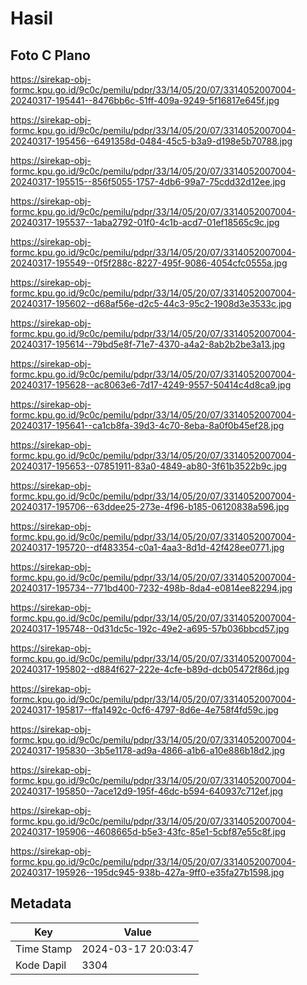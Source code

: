 # Hasil

## Foto C Plano

https://sirekap-obj-formc.kpu.go.id/9c0c/pemilu/pdpr/33/14/05/20/07/3314052007004-20240317-195441--8476bb6c-51ff-409a-9249-5f16817e645f.jpg

https://sirekap-obj-formc.kpu.go.id/9c0c/pemilu/pdpr/33/14/05/20/07/3314052007004-20240317-195456--6491358d-0484-45c5-b3a9-d198e5b70788.jpg

https://sirekap-obj-formc.kpu.go.id/9c0c/pemilu/pdpr/33/14/05/20/07/3314052007004-20240317-195515--856f5055-1757-4db6-99a7-75cdd32d12ee.jpg

https://sirekap-obj-formc.kpu.go.id/9c0c/pemilu/pdpr/33/14/05/20/07/3314052007004-20240317-195537--1aba2792-01f0-4c1b-acd7-01ef18565c9c.jpg

https://sirekap-obj-formc.kpu.go.id/9c0c/pemilu/pdpr/33/14/05/20/07/3314052007004-20240317-195549--0f5f288c-8227-495f-9086-4054cfc0555a.jpg

https://sirekap-obj-formc.kpu.go.id/9c0c/pemilu/pdpr/33/14/05/20/07/3314052007004-20240317-195602--d68af56e-d2c5-44c3-95c2-1908d3e3533c.jpg

https://sirekap-obj-formc.kpu.go.id/9c0c/pemilu/pdpr/33/14/05/20/07/3314052007004-20240317-195614--79bd5e8f-71e7-4370-a4a2-8ab2b2be3a13.jpg

https://sirekap-obj-formc.kpu.go.id/9c0c/pemilu/pdpr/33/14/05/20/07/3314052007004-20240317-195628--ac8063e6-7d17-4249-9557-50414c4d8ca9.jpg

https://sirekap-obj-formc.kpu.go.id/9c0c/pemilu/pdpr/33/14/05/20/07/3314052007004-20240317-195641--ca1cb8fa-39d3-4c70-8eba-8a0f0b45ef28.jpg

https://sirekap-obj-formc.kpu.go.id/9c0c/pemilu/pdpr/33/14/05/20/07/3314052007004-20240317-195653--07851911-83a0-4849-ab80-3f61b3522b9c.jpg

https://sirekap-obj-formc.kpu.go.id/9c0c/pemilu/pdpr/33/14/05/20/07/3314052007004-20240317-195706--63ddee25-273e-4f96-b185-06120838a596.jpg

https://sirekap-obj-formc.kpu.go.id/9c0c/pemilu/pdpr/33/14/05/20/07/3314052007004-20240317-195720--df483354-c0a1-4aa3-8d1d-42f428ee0771.jpg

https://sirekap-obj-formc.kpu.go.id/9c0c/pemilu/pdpr/33/14/05/20/07/3314052007004-20240317-195734--771bd400-7232-498b-8da4-e0814ee82294.jpg

https://sirekap-obj-formc.kpu.go.id/9c0c/pemilu/pdpr/33/14/05/20/07/3314052007004-20240317-195748--0d31dc5c-192c-49e2-a695-57b036bbcd57.jpg

https://sirekap-obj-formc.kpu.go.id/9c0c/pemilu/pdpr/33/14/05/20/07/3314052007004-20240317-195802--d884f627-222e-4cfe-b89d-dcb05472f86d.jpg

https://sirekap-obj-formc.kpu.go.id/9c0c/pemilu/pdpr/33/14/05/20/07/3314052007004-20240317-195817--ffa1492c-0cf6-4797-8d6e-4e758f4fd59c.jpg

https://sirekap-obj-formc.kpu.go.id/9c0c/pemilu/pdpr/33/14/05/20/07/3314052007004-20240317-195830--3b5e1178-ad9a-4866-a1b6-a10e886b18d2.jpg

https://sirekap-obj-formc.kpu.go.id/9c0c/pemilu/pdpr/33/14/05/20/07/3314052007004-20240317-195850--7ace12d9-195f-46dc-b594-640937c712ef.jpg

https://sirekap-obj-formc.kpu.go.id/9c0c/pemilu/pdpr/33/14/05/20/07/3314052007004-20240317-195906--4608665d-b5e3-43fc-85e1-5cbf87e55c8f.jpg

https://sirekap-obj-formc.kpu.go.id/9c0c/pemilu/pdpr/33/14/05/20/07/3314052007004-20240317-195926--195dc945-938b-427a-9ff0-e35fa27b1598.jpg


## Metadata

| Key        | Value               |
| ---------- | ------------------- |
| Time Stamp | 2024-03-17 20:03:47 |
| Kode Dapil | 3304                |



